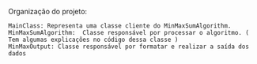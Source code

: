 Organização do projeto:

	MainClass: Representa uma classe cliente do MinMaxSumAlgorithm.
	MinMaxSumAlgorithm:  Classe responsável por processar o algoritmo. ( Tem algumas explicações no código dessa classe )
	MinMaxOutput: Classe responsável por formatar e realizar a saída dos dados
